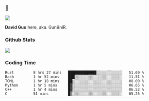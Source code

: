 ### 👋

![](https://komarev.com/ghpvc/?username=Gun9niR&label=Total+Views)

**David Guo** here, aka. Gun9niR.

### Github Stats

<img src="https://github-readme-stats.vercel.app/api?username=Gun9niR&count_private=true&show_icons=true&theme=vue-dark&hide_title=true">

### Coding Time

<!--START_SECTION:waka-->

```text
Rust         8 hrs 27 mins   █████████████░░░░░░░░░░░░   51.69 %
Bash         1 hr 52 mins    ███░░░░░░░░░░░░░░░░░░░░░░   11.51 %
TOML         1 hr 18 mins    ██░░░░░░░░░░░░░░░░░░░░░░░   08.00 %
Python       1 hr 5 mins     █▓░░░░░░░░░░░░░░░░░░░░░░░   06.65 %
C++          1 hr 4 mins     █▓░░░░░░░░░░░░░░░░░░░░░░░   06.52 %
C            51 mins         █▒░░░░░░░░░░░░░░░░░░░░░░░   05.25 %
```

<!--END_SECTION:waka-->
